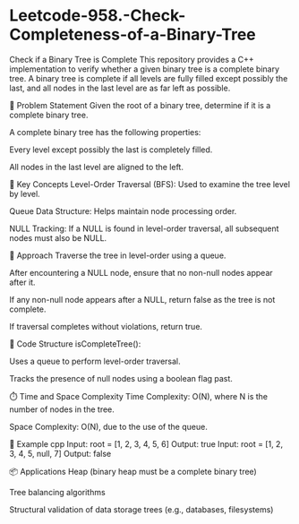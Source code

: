 # Leetcode-958.-Check-Completeness-of-a-Binary-Tree
Check if a Binary Tree is Complete
This repository provides a C++ implementation to verify whether a given binary tree is a complete binary tree. A binary tree is complete if all levels are fully filled except possibly the last, and all nodes in the last level are as far left as possible.

🧠 Problem Statement
Given the root of a binary tree, determine if it is a complete binary tree.

A complete binary tree has the following properties:

Every level except possibly the last is completely filled.

All nodes in the last level are aligned to the left.

🧩 Key Concepts
Level-Order Traversal (BFS): Used to examine the tree level by level.

Queue Data Structure: Helps maintain node processing order.

NULL Tracking: If a NULL is found in level-order traversal, all subsequent nodes must also be NULL.

🚀 Approach
Traverse the tree in level-order using a queue.

After encountering a NULL node, ensure that no non-null nodes appear after it.

If any non-null node appears after a NULL, return false as the tree is not complete.

If traversal completes without violations, return true.

📂 Code Structure
isCompleteTree():

Uses a queue to perform level-order traversal.

Tracks the presence of null nodes using a boolean flag past.

⏱️ Time and Space Complexity
Time Complexity: O(N), where N is the number of nodes in the tree.

Space Complexity: O(N), due to the use of the queue.

🧪 Example
cpp
Input: root = [1, 2, 3, 4, 5, 6]
Output: true
Input: root = [1, 2, 3, 4, 5, null, 7]
Output: false

📦 Applications
Heap (binary heap must be a complete binary tree)

Tree balancing algorithms

Structural validation of data storage trees (e.g., databases, filesystems)
